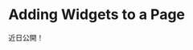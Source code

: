 # Adding Widgets to a Page

近日公開！


<!-- Follow these steps to add a widget to a Widget Page:

1. Click the *Add* button (![Add](../../../../images/icon-add-app.png)) in the Control Menu. 

![The Widgets panel contains several default widgets that you can use to add functionality to the page.](./adding-widgets-to-a-page/images/01.png)

1. Open the *Widgets* panel and either browse through the categories of available widgets until you find the one you want, or you can search for widgets by name.
1. Drag the widget to the column and row of the page layout where you want to place it.

A widget can be a wiki display or a dynamic publishing tool like the Asset Publisher. The content you display with widgets can be long-form text or an image gallery, or anything in between. -->
